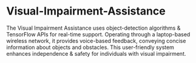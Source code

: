 # Visual-Impairment-Assistance
The Visual Impairment Assistance uses object-detection algorithms &amp; TensorFlow APIs for real-time support. Operating through a laptop-based wireless network, it provides voice-based feedback, conveying concise information about objects and obstacles. This user-friendly system enhances independence &amp; safety for individuals with visual impairment.
